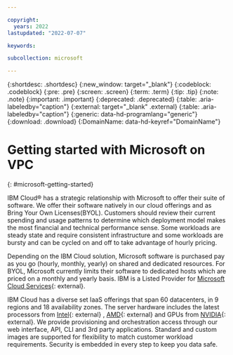 ```yaml
---

copyright:
  years: 2022
lastupdated: "2022-07-07"

keywords:

subcollection: microsoft

---
```


{:shortdesc: .shortdesc}
{:new_window: target="_blank"}
{:codeblock: .codeblock}
{:pre: .pre}
{:screen: .screen}
{:term: .term}
{:tip: .tip}
{:note: .note}
{:important: .important}
{:deprecated: .deprecated}
{:table: .aria-labeledby="caption"}
{:external: target="_blank" .external}
{:table: .aria-labeledby="caption"}
{:generic: data-hd-programlang="generic"}
{:download: .download}
{:DomainName: data-hd-keyref="DomainName"}

# Getting started with Microsoft on VPC
{: #microsoft-getting-started}

IBM Cloud® has a strategic relationship with Microsoft to offer their suite of software. We offer their software natively in our cloud offerings and as Bring Your Own Licenses(BYOL). Customers should review their current spending and usage patterns to determine which deployment model makes the most financial and technical performance sense. Some workloads are steady state and require consistent infrastructure and some workloads are bursty and can be cycled on and off to take advantage of hourly pricing.

Depending on the IBM Cloud solution, Microsoft software is purchased pay as you go (hourly, monthly, yearly) on shared and dedicated resources. For BYOL, Microsoft currently limits their software to dedicated hosts which are priced on a monthly and yearly  basis. IBM is a Listed Provider for [Microsoft Cloud Services](https://www.microsoft.com/en-us/licensing/news/updated-licensing-rights-for-dedicated-cloud){: external}.

IBM Cloud has a diverse set IaaS offerings that span 60 datacenters, in 9 regions and 18 availability zones. The server hardware includes the latest processors from [Intel](https://www.ibm.com/cloud/intel){: external} , [AMD](https://www.ibm.com/cloud/amd){: external} and GPUs from [NVIDIA](https://www.ibm.com/cloud/gpu){: external}. We provide provisioning and orchestration access through our web interface, API, CLI  and 3rd party applications. Standard and custom images are supported for flexibility to match customer workload requirements. Security is embedded in every step to keep you data safe.
